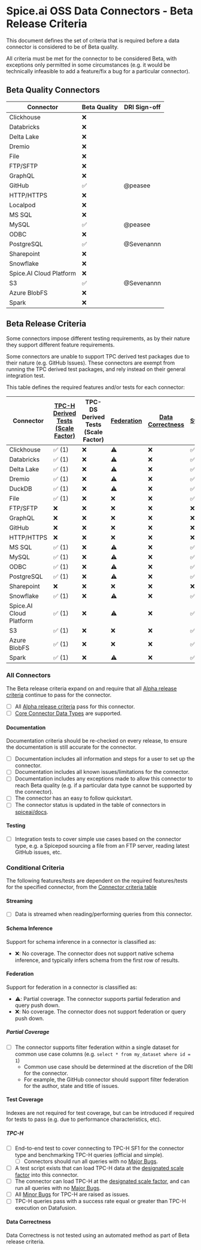 # Spice.ai OSS Data Connectors - Beta Release Criteria

This document defines the set of criteria that is required before a data connector is considered to be of Beta quality.

All criteria must be met for the connector to be considered Beta, with exceptions only permitted in some circumstances (e.g. it would be technically infeasible to add a feature/fix a bug for a particular connector).

## Beta Quality Connectors

| Connector               | Beta Quality | DRI Sign-off |
| ----------------------- | ------------ | ------------ |
| Clickhouse              | ❌           |              |
| Databricks              | ❌           |              |
| Delta Lake              | ❌           |              |
| Dremio                  | ❌           |              |
| File                    | ❌           |              |
| FTP/SFTP                | ❌           |              |
| GraphQL                 | ❌           |              |
| GitHub                  | ✅           | @peasee      |
| HTTP/HTTPS              | ❌           |              |
| Localpod                | ❌           |              |
| MS SQL                  | ❌           |              |
| MySQL                   | ✅           | @peasee      |
| ODBC                    | ❌           |              |
| PostgreSQL              | ✅           | @Sevenannn   |
| Sharepoint              | ❌           |              |
| Snowflake               | ❌           |              |
| Spice.AI Cloud Platform | ❌           |              |
| S3                      | ✅           | @Sevenannn   |
| Azure BlobFS            | ❌           |              |
| Spark                   | ❌           |              |

## Beta Release Criteria

Some connectors impose different testing requirements, as by their nature they support different feature requirements.

Some connectors are unable to support TPC derived test packages due to their nature (e.g. GitHub Issues).
These connectors are exempt from running the TPC derived test packages, and rely instead on their general integration test.

This table defines the required features and/or tests for each connector:

| Connector               | [TPC-H Derived Tests (Scale Factor)](#tpc-h) | TPC-DS Derived Tests (Scale Factor) | [Federation](#federation) | [Data Correctness](#data-correctness) | [Streaming](#streaming) | [Native Schema Inference](#schema-inference) |
| ----------------------- | -------------------------------------------- | ----------------------------------- | ------------------------- | ------------------------------------- | ----------------------- | -------------------------------------------- |
| Clickhouse              | ✅ (1)                                       | ❌                                  | ⚠️                        | ❌                                    | ✅                      | ❌                                           |
| Databricks              | ✅ (1)                                       | ❌                                  | ⚠️                        | ❌                                    | ✅                      | ❌                                           |
| Delta Lake              | ✅ (1)                                       | ❌                                  | ⚠️                        | ❌                                    | ✅                      | ❌                                           |
| Dremio                  | ✅ (1)                                       | ❌                                  | ⚠️                        | ❌                                    | ✅                      | ❌                                           |
| DuckDB                  | ✅ (1)                                       | ❌                                  | ⚠️                        | ❌                                    | ✅                      | ❌                                           |
| File                    | ✅ (1)                                       | ❌                                  | ❌                        | ❌                                    | ✅                      | ❌                                           |
| FTP/SFTP                | ❌                                           | ❌                                  | ❌                        | ❌                                    | ❌                      | ❌                                           |
| GraphQL                 | ❌                                           | ❌                                  | ❌                        | ❌                                    | ❌                      | ❌                                           |
| GitHub                  | ❌                                           | ❌                                  | ❌                        | ❌                                    | ❌                      | ❌                                           |
| HTTP/HTTPS              | ❌                                           | ❌                                  | ❌                        | ❌                                    | ❌                      | ❌                                           |
| MS SQL                  | ✅ (1)                                       | ❌                                  | ⚠️                        | ❌                                    | ✅                      | ❌                                           |
| MySQL                   | ✅ (1)                                       | ❌                                  | ⚠️                        | ❌                                    | ✅                      | ❌                                           |
| ODBC                    | ✅ (1)                                       | ❌                                  | ⚠️                        | ❌                                    | ✅                      | ❌                                           |
| PostgreSQL              | ✅ (1)                                       | ❌                                  | ⚠️                        | ❌                                    | ✅                      | ❌                                           |
| Sharepoint              | ❌                                           | ❌                                  | ❌                        | ❌                                    | ❌                      | ❌                                           |
| Snowflake               | ✅ (1)                                       | ❌                                  | ⚠️                        | ❌                                    | ✅                      | ❌                                           |
| Spice.AI Cloud Platform | ✅ (1)                                       | ❌                                  | ⚠️                        | ❌                                    | ✅                      | ❌                                           |
| S3                      | ✅ (1)                                       | ❌                                  | ❌                        | ❌                                    | ✅                      | ❌                                           |
| Azure BlobFS            | ✅ (1)                                       | ❌                                  | ❌                        | ❌                                    | ✅                      | ❌                                           |
| Spark                   | ✅ (1)                                       | ❌                                  | ⚠️                        | ❌                                    | ✅                      | ❌                                           |

### All Connectors

The Beta release criteria expand on and require that all [Alpha release criteria](./alpha.md) continue to pass for the connector.

- [ ] All [Alpha release criteria](./alpha.md) pass for this connector.
- [ ] [Core Connector Data Types](../definitions.md) are supported.

#### Documentation

Documentation criteria should be re-checked on every release, to ensure the documentation is still accurate for the connector.

- [ ] Documentation includes all information and steps for a user to set up the connector.
- [ ] Documentation includes all known issues/limitations for the connector.
- [ ] Documentation includes any exceptions made to allow this connector to reach Beta quality (e.g. if a particular data type cannot be supported by the connector).
- [ ] The connector has an easy to follow quickstart.
- [ ] The connector status is updated in the table of connectors in [spiceai/docs](https://github.com/spiceai/docs).

#### Testing

- [ ] Integration tests to cover simple use cases based on the connector type, e.g. a Spicepod sourcing a file from an FTP server, reading latest GitHub issues, etc.

### Conditional Criteria

The following features/tests are dependent on the required features/tests for the specified connector, from the [Connector criteria table](#beta-release-criteria)

#### Streaming

- [ ] Data is streamed when reading/performing queries from this connector.

#### Schema Inference

Support for schema inference in a connector is classified as:

- ❌: No coverage. The connector does not support native schema inference, and typically infers schema from the first row of results.

#### Federation

Support for federation in a connector is classified as:

- ⚠️: Partial coverage. The connector supports partial federation and query push down.
- ❌: No coverage. The connector does not support federation or query push down.

##### Partial Coverage

- [ ] The connector supports filter federation within a single dataset for common use case columns (e.g. `select * from my_dataset where id = 1`)
  - Common use case should be determined at the discretion of the DRI for the connector.
  - For example, the GitHub connector should support filter federation for the author, state and title of issues.

#### Test Coverage

Indexes are not required for test coverage, but can be introduced if required for tests to pass (e.g. due to performance characteristics, etc).

##### TPC-H

- [ ] End-to-end test to cover connecting to TPC-H SF1 for the connector type and benchmarking TPC-H queries (official and simple).
  - [ ] Connectors should run all queries with no [Major Bugs](../definitions.md).
- [ ] A test script exists that can load TPC-H data at the [designated scale factor](#beta-release-criteria) into this connector.
- [ ] The connector can load TPC-H at the [designated scale factor](#beta-release-criteria), and can run all queries with no [Major Bugs](../definitions.md).
- [ ] All [Minor Bugs](../definitions.md) for TPC-H are raised as issues.
- [ ] TPC-H queries pass with a success rate equal or greater than TPC-H execution on Datafusion.

#### Data Correctness

Data Correctness is not tested using an automated method as part of Beta release criteria.
